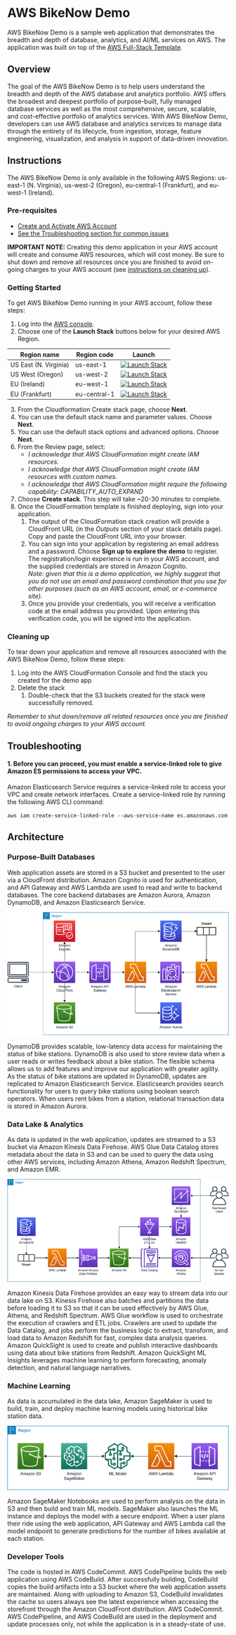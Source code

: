 # AWS BikeNow Demo
AWS BikeNow Demo is a sample web application that demonstrates the breadth and depth of database, analytics, and AI/ML services on AWS. The application was built on top of the [AWS Full-Stack Template](https://github.com/awslabs/aws-full-stack-template).

## Overview
The goal of the AWS BikeNow Demo is to help users understand the breadth and depth of the AWS database and analytics portfolio. AWS offers the broadest and deepest portfolio of purpose-built, fully managed database services as well as the most comprehensive, secure, scalable, and cost-effective portfolio of analytics services. With AWS BikeNow Demo, developers can use AWS database and analytics services to manage data through the entirety of its lifecycle, from ingestion, storage, feature engineering, visualization, and analysis in support of data-driven innovation.

## Instructions
The AWS BikeNow Demo is only available in the following AWS Regions: us-east-1 (N. Virginia), us-west-2 (Oregon), eu-central-1 (Frankfurt), and eu-west-1 (Ireland).

### Pre-requisites
* [Create and Activate AWS Account](https://aws.amazon.com/premiumsupport/knowledge-center/create-and-activate-aws-account/)
* [See the Troubleshooting section for common issues](#troubleshooting)

**IMPORTANT NOTE:** Creating this demo application in your AWS account will create and consume AWS resources, which will cost money. Be sure to shut down and remove all resources once you are finished to avoid on-going charges to your AWS account (see [instructions on cleaning up](#cleaning-up)).

### Getting Started
To get AWS BikeNow Demo running in your AWS account, follow these steps:
1. Log into the [AWS console](https://console.aws.amazon.com/).
2. Choose one of the **Launch Stack** buttons below for your desired AWS Region.

Region name | Region code | Launch
--- | --- | ---
US East (N. Virginia) | us-east-1 | [![Launch Stack](https://cdn.rawgit.com/buildkite/cloudformation-launch-stack-button-svg/master/launch-stack.svg)](https://console.aws.amazon.com/cloudformation/home?region=us-east-1#/stacks/new?stackName=BikenowDemo&templateURL=https://s3.amazonaws.com/aws-bikenow-demo-us-east-1/master.yaml) 
US West (Oregon) |	us-west-2 | [![Launch Stack](https://cdn.rawgit.com/buildkite/cloudformation-launch-stack-button-svg/master/launch-stack.svg)](https://console.aws.amazon.com/cloudformation/home?region=us-west-2#/stacks/new?stackName=BikenowDemo&templateURL=https://s3.amazonaws.com/aws-bikenow-demo-us-west-2/master.yaml) 
EU (Ireland) |	eu-west-1 | [![Launch Stack](https://cdn.rawgit.com/buildkite/cloudformation-launch-stack-button-svg/master/launch-stack.svg)](https://console.aws.amazon.com/cloudformation/home?region=eu-west-1#/stacks/new?stackName=BikenowDemo&templateURL=https://s3.amazonaws.com/aws-bikenow-demo-eu-west-1/master.yaml) 
EU (Frankfurt) |	eu-central-1 | [![Launch Stack](https://cdn.rawgit.com/buildkite/cloudformation-launch-stack-button-svg/master/launch-stack.svg)](https://console.aws.amazon.com/cloudformation/home?region=eu-central-1#/stacks/new?stackName=BikenowDemo&templateURL=https://s3.amazonaws.com/aws-bikenow-demo-eu-central-1/master.yaml)

3. From the Cloudformation Create stack page, choose **Next**.
4. You can use the default stack name and parameter values. Choose **Next**.
5. You can use the default stack options and advanced options. Choose **Next**.
6. From the Review page, select:
    * *I acknowledge that AWS CloudFormation might create IAM resources.*
    * *I acknowledge that AWS CloudFormation might create IAM resources with custom names.*
    * *I acknowledge that AWS CloudFormation might require the following capability: CAPABILITY_AUTO_EXPAND*
7. Choose **Create stack**. This step will take ~20-30 minutes to complete.
8. Once the CloudFormation template is finished deploying, sign into your application.
    1. The output of the CloudFormation stack creation will provide a CloudFront URL (in the *Outputs* section of your stack details page).  Copy and paste the CloudFront URL into your browser.
    2. You can sign into your application by registering an email address and a password.  Choose **Sign up to explore the demo** to register.  The registration/login experience is run in your AWS account, and the supplied credentials are stored in Amazon Cognito.  
*Note: given that this is a demo application, we highly suggest that you do not use an email and password combination that you use for other purposes (such as an AWS account, email, or e-commerce site).*
    3. Once you provide your credentials, you will receive a verification code at the email address you provided. Upon entering this verification code, you will be signed into the application.

### Cleaning up

To tear down your application and remove all resources associated with the AWS BikeNow Demo, follow these steps:

1. Log into the AWS CloudFormation Console and find the stack you created for the demo app
2. Delete the stack
    1. Double-check that the S3 buckets created for the stack were successfully removed.

*Remember to shut down/remove all related resources once you are finished to avoid ongoing charges to your AWS account.*

## Troubleshooting

#### 1. Before you can proceed, you must enable a service-linked role to give Amazon ES permissions to access your VPC.

Amazon Elasticsearch Service requires a service-linked role to access your VPC and create network interfaces. Create a service-linked role by running the following AWS CLI command:

```
aws iam create-service-linked-role --aws-service-name es.amazonaws.com
```

## Architecture

### Purpose-Built Databases

Web application assets are stored in a S3 bucket and presented to the user via a CloudFront distribution. Amazon Cognito is used for authentication, and API Gateway and AWS Lambda are used to read and write to backend databases. The core backend databases are Amazon Aurora, Amazon DynamoDB, and Amazon Elasticsearch Service.

![Purpose-Built Databases Diagram](images/01_PurposeBuiltDbDiagram.png)

DynamoDB provides scalable, low-latency data access for maintaining the status of bike stations. DynamoDB is also used to store review data when a user reads or writes feedback about a bike station. The flexible schema allows us to add features and improve our application with greater agility. As the status of bike stations are updated in DynamoDB, updates are replicated to Amazon Elasticsearch Service. Elasticsearch provides search functionality for users to query bike stations using boolean search operators. When users rent bikes from a station, relational transaction data is stored in Amazon Aurora.

### Data Lake & Analytics

As data is updated in the web application, updates are streamed to a S3 bucket via Amazon Kinesis Data Firehose. AWS Glue Data Catalog stores metadata about the data in S3 and can be used to query the data using other AWS services, including Amazon Athena, Amazon Redshift Spectrum, and Amazon EMR.

![Data Lake & Analytics Diagram](images/02_DLAnalyticsDiagram.png)

Amazon Kinesis Data Firehose provides an easy way to stream data into our data lake on S3. Kinesis Firehose also batches and partitions the data before loading it to S3 so that it can be used effectively by AWS Glue, Athena, and Redshift Spectrum. AWS Glue workflow is used to orchestrate the execution of crawlers and ETL jobs. Crawlers are used to update the Data Catalog, and jobs perform the business logic to extract, transform, and load data to Amazon Redshift for fast, complex data analysis queries. Amazon QuickSight is used to create and publish interactive dashboards using data about bike stations from Redshift. Amazon QuickSight ML Insights leverages machine learning to perform forecasting, anomaly detection, and natural language narratives.

### Machine Learning

As data is accumulated in the data lake, Amazon SageMaker is used to build, train, and deploy machine learning models using historical bike station data.

![AI/ML Diagram](images/03_AIMLDiagram.png)

Amazon SageMaker Notebooks are used to perform analysis on the data in S3 and then build and train ML models. SageMaker also launches the ML instance and deploys the model with a secure endpoint. When a user plans their ride using the web application, API Gateway and AWS Lambda call the model endpoint to generate predictions for the number of bikes available at each station.

### Developer Tools

The code is hosted in AWS CodeCommit. AWS CodePipeline builds the web application using AWS CodeBuild. After successfully building, CodeBuild copies the build artifacts into a S3 bucket where the web application assets are maintained. Along with uploading to Amazon S3, CodeBuild invalidates the cache so users always see the latest experience when accessing the storefront through the Amazon CloudFront distribution. AWS CodeCommit. AWS CodePipeline, and AWS CodeBuild are used in the deployment and update processes only, not while the application is in a steady-state of use.